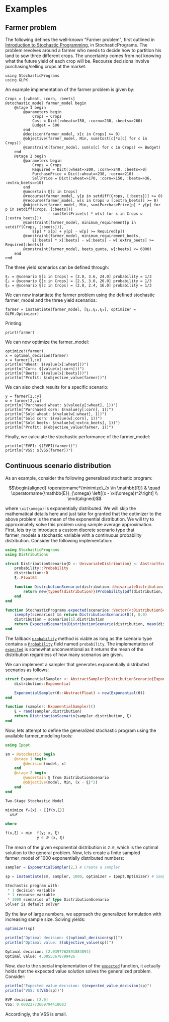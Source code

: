 # Examples

## Farmer problem

The following defines the well-known "Farmer problem", first outlined in [Introduction to Stochastic Programming](https://link.springer.com/book/10.1007%2F978-1-4614-0237-4), in StochasticPrograms. The problem revolves around a farmer who needs to decide how to partition his land to sow three different crops. The uncertainty comes from not knowing what the future yield of each crop will be. Recourse decisions involve purchasing/selling crops at the market.

```@example farmer
using StochasticPrograms
using GLPK
```
An example implementation of the farmer problem is given by:
```@example farmer
Crops = [:wheat, :corn, :beets]
@stochastic_model farmer_model begin
    @stage 1 begin
        @parameters begin
            Crops = Crops
            Cost = Dict(:wheat=>150, :corn=>230, :beets=>260)
            Budget = 500
        end
        @decision(farmer_model, x[c in Crops] >= 0)
        @objective(farmer_model, Min, sum(Cost[c]*x[c] for c in Crops))
        @constraint(farmer_model, sum(x[c] for c in Crops) <= Budget)
    end
    @stage 2 begin
        @parameters begin
            Crops = Crops
            Required = Dict(:wheat=>200, :corn=>240, :beets=>0)
            PurchasePrice = Dict(:wheat=>238, :corn=>210)
            SellPrice = Dict(:wheat=>170, :corn=>150, :beets=>36, :extra_beets=>10)
        end
        @uncertain ξ[c in Crops]
        @recourse(farmer_model, y[p in setdiff(Crops, [:beets])] >= 0)
        @recourse(farmer_model, w[s in Crops ∪ [:extra_beets]] >= 0)
        @objective(farmer_model, Min, sum(PurchasePrice[p] * y[p] for p in setdiff(Crops, [:beets]))
                   - sum(SellPrice[s] * w[s] for s in Crops ∪ [:extra_beets]))
        @constraint(farmer_model, minimum_requirement[p in setdiff(Crops, [:beets])],
            ξ[p] * x[p] + y[p] - w[p] >= Required[p])
        @constraint(farmer_model, minimum_requirement_beets,
            ξ[:beets] * x[:beets] - w[:beets] - w[:extra_beets] >= Required[:beets])
        @constraint(farmer_model, beets_quota, w[:beets] <= 6000)
    end
end
```
The three yield scenarios can be defined through:
```@example farmer
ξ₁ = @scenario ξ[c in Crops] = [3.0, 3.6, 24.0] probability = 1/3
ξ₂ = @scenario ξ[c in Crops] = [2.5, 3.0, 20.0] probability = 1/3
ξ₃ = @scenario ξ[c in Crops] = [2.0, 2.4, 16.0] probability = 1/3
```
We can now instantiate the farmer problem using the defined stochastic farmer_model and the three yield scenarios:
```@example farmer
farmer = instantiate(farmer_model, [ξ₁,ξ₂,ξ₃], optimizer = GLPK.Optimizer)
```
Printing:
```@example farmer
print(farmer)
```
We can now optimize the farmer_model:
```@example farmer
optimize!(farmer)
x = optimal_decision(farmer)
x = farmer[1,:x]
println("Wheat: $(value(x[:wheat]))")
println("Corn: $(value(x[:corn]))")
println("Beets: $(value(x[:beets]))")
println("Profit: $(objective_value(farmer))")
```
We can also check results for a specific scenario:
```@example farmer
y = farmer[2,:y]
w = farmer[2,:w]
println("Purchased wheat: $(value(y[:wheat], 1))")
println("Purchased corn: $(value(y[:corn], 1))")
println("Sold wheat: $(value(w[:wheat], 1))")
println("Sold corn: $(value(w[:corn], 1))")
println("Sold beets: $(value(w[:extra_beets], 1))")
println("Profit: $(objective_value(farmer, 1))")
```

Finally, we calculate the stochastic performance of the farmer_model:
```@example farmer
println("EVPI: $(EVPI(farmer))")
println("VSS: $(VSS(farmer))")
```

## Continuous scenario distribution

As an example, consider the following generalized stochastic program:
```math
\begin{aligned}
 \operatorname*{minimize}_{x \in \mathbb{R}} & \quad \operatorname{\mathbb{E}}_{\omega} \left[(x - \xi(\omega))^2\right] \\
\end{aligned}
```
where ``\xi(\omega)`` is exponentially distributed. We will skip the mathematical details here and just take for granted that the optimizer to the above problem is the mean of the exponential distribution. We will try to approximately solve this problem using sample average approximation. First, lets try to introduce a custom discrete scenario type that farmer_models a stochastic variable with a continuous probability distribution. Consider the following implementation:
```julia
using StochasticPrograms
using Distributions

struct DistributionScenario{D <: UnivariateDistribution} <: AbstractScenario
    probability::Probability
    distribution::D
    ξ::Float64

    function DistributionScenario(distribution::UnivariateDistribution, val::AbstractFloat)
        return new{typeof(distribution)}(Probability(pdf(distribution, val)), distribution, Float64(val))
    end
end

function StochasticPrograms.expected(scenarios::Vector{<:DistributionScenario{D}}) where D <: UnivariateDistribution
    isempty(scenarios) && return DistributionScenario(D(), 0.0)
    distribution = scenarios[1].distribution
    return ExpectedScenario(DistributionScenario(distribution, mean(distribution)))
end
```
The fallback [`probability`](@ref) method is viable as long as the scenario type contains a [`Probability`](@ref) field named `probability`. The implementation of [`expected`](@ref) is somewhat unconventional as it returns the mean of the distribution regardless of how many scenarios are given.

We can implement a sampler that generates exponentially distributed scenarios as follows:
```julia
struct ExponentialSampler <: AbstractSampler{DistributionScenario{Exponential{Float64}}}
    distribution::Exponential

    ExponentialSampler(θ::AbstractFloat) = new(Exponential(θ))
end

function (sampler::ExponentialSampler)()
    ξ = rand(sampler.distribution)
    return DistributionScenario(sampler.distribution, ξ)
end
```
Now, lets attempt to define the generalized stochastic program using the available farmer_modeling tools:
```julia
using Ipopt

sm = @stochastic begin
    @stage 1 begin
        @decision(model, x)
    end
    @stage 2 begin
        @uncertain ξ from DistributionScenario
        @objective(model, Min, (x - ξ)^2)
    end
end
```
```julia
Two-Stage Stochastic Model

minimize f₀(x) + 𝔼[f(x,ξ)]
  x∈𝒳

where

f(x,ξ) = min  f(y; x, ξ)
              y ∈ 𝒴 (x, ξ)
```
The mean of the given exponential distribution is ``2.0``, which is the optimal solution to the general problem. Now, lets create a finite sampled farmer_model of 1000 exponentially distributed numbers:
```julia
sampler = ExponentialSampler(2.) # Create a sampler

sp = instantiate(sm, sampler, 1000, optimizer = Ipopt.Optimizer) # Sample 1000 exponentially distributed scenarios and create a sampled farmer_model
```
```julia
Stochastic program with:
 * 1 decision variable
 * 1 recourse variable
 * 1000 scenarios of type DistributionScenario
Solver is default solver
```
By the law of large numbers, we approach the generalized formulation with increasing sample size. Solving yields:
```julia
optimize!(sp)

println("Optimal decision: $(optimal_decision(sp))")
println("Optimal value: $(objective_value(sp))")
```
```julia
Optimal decision: [2.0397762891884894]
Optimal value: 4.00553678799426
```
Now, due to the special implementation of the [`expected`](@ref) function, it actually holds that the expected value solution solves the generalized problem. Consider:
```julia
println("Expected value decision: $(expected_value_decision(sp)")
println("VSS: $(VSS(sp))")
```
```julia
EVP decision: [2.0]
VSS: 0.00022773669794418083
```
Accordingly, the VSS is small.
